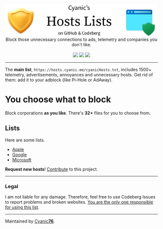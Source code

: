 <center>
  <img src="assets/banner.png">
  <br>
  Block those unnecessary connections to ads, telemetry and companies you don't like.
  <br><br>
  <img src="https://img.shields.io/badge/-Codeberg%20Pages-339933?style=flat&logo=javascript&logoColor=white&label=Hosted%20on">
  <img src="https://img.shields.io/badge/-MIT-333333?style=flat&label=License">
  <img src="https://ci.codeberg.org/api/badges/9346/status.svg">
</center>

---

The **main list**, `https://hosts.cyanic.me/cyanicHosts.txt`, includes 1500+ telemetry, advertisements, annoyances and unnecessary hosts. Get rid of them: add it to your adblock (like Pi-Hole or AdAway).

# You choose what to block

Block corporations **as you like**. There's **32+** files for you to choose from.

## Lists

Here are some lists.

- [Apple](https://hosts.cyanic.me/corporations/Apple/apple.txt)
- [Google](https://hosts.cyanic.me/corporations/Google/google.txt)
- [Microsoft](https://hosts.cyanic.me/corporations/Microsoft/ms.txt)

**Request new hosts**! [Contribute](https://codeberg.org/Cyanic76/Hosts/wiki/Contributing) to this project.

---

### Legal

I am not liable for any damage. Therefore, feel free to use Codeberg Issues to report problems and broken websites. [You are the only one responsible for using this list](https://r.cyanic.me/answer/4).

---
Maintained by [Cyanic**76**](https://cyanic.me).
